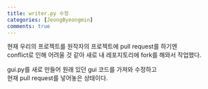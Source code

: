 ```yaml
---
title: writer.py 수정
categories: [JeongByeongmin]
comments: true
---
```


현재 우리의 프로젝트를 원작자의 프로젝트에 pull request를 하기엔  
conflict로 인해 어려울 것 같아 새로 내 레포지토리에 fork를 해와서 작업했다.  

gui.py를 새로 만들어 원래 있던 gui 코드를 가져와 수정하고  
현재 pull request를 넣어놓은 상태이다.
